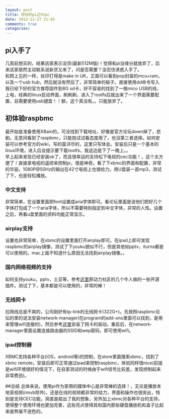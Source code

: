 ```yaml
---
layout: post
title: 好玩的pi之htpc
date: 2012-11-27 21:45
comments: true
categories: 
---
```


## pi入手了
几周前想买的，结果店家表示没货(最新512M版)！觉得和pi没缘分就放弃了，后来店家居然主动联系说新货又来了，问是否需要？没忍住诱惑入手了。  
和网上见的一样，丝印打得是make in UK，正面可以看到pop封装的mcu+ram，以及一个usb hub，然后就没有然后了，非常简单的板子。直接使用dd命令写入我已经下好的官方推荐固件到8G sd卡，好不容易的找到了一根mico USB的线，上电，经典的linux启动界面，刷刷刷，进入了rootfs后就出来了一个界面需要配置，且需要使用usb键盘！！额，这个真没有。。只能放弃了。

## 初体验raspbmc
最开始是准备使用XBain的，可没找到下载地址，好像是官方论坛down掉了，悲剧。无意间看到了raspbmc，只能抱试试看态度用了，也没第三者选择。如何安装可以参考官方的wiki，写的蛮详尽的，这里只写体会。安装后只是一个基本的linux环境，进入后会提示要下载rootfs，我这边是下了一晚上。。  
早上起来发现已经安装ok了，而且很幸运的支持松下电视的cec功能！，这个太方便了！直接拿电视的遥控来控制pi，很是神奇。看了下xbmc的界面和配置，非常的华丽，1080P@50Hz的输出在42寸电视上也很给力。用U盘装一首mp3，测试了下，也是轻松播放。  

### 中文支持
非常简单，在设置里面把font设置成aria字体即可。看论坛里面是说他们把好几个字体打包成了一个aria字体，所以不需要特别指定到中文字体，非常的人性。设置之后，再看u盘里面的资料均能正常显示。

### airplay支持
设置也非常简单，在xbmc的设置里面打开airplay即可。在ipad上即可发现raspbmc的airplay镜像，测试了下youku貌似不行，但是其他如pptv，iturns都是可以使用的。mac上面不知道什么原因无法找到airplay镜像。。

### 国内网络视频的支持
如何支持youku，pptv，土豆等，参考[这里](http://bbs.htpc1.com/thread-100936-1-1.html)原动力社区的几个牛人做的一些开源插件。测试了下，基本都是可以使用的，非常的棒！

### 无线网卡
拉网线总是不爽的，公司刚好有tp-link的无线网卡(322G+)。先按照raspbmc论坛的里的说法安装network-manager(在program的add-ons里面可以找到，是用来管理wifi连接的)，然后参考[这里](http://omer.me/2012/04/setting-up-wireless-networks-under-debian-on-raspberry-pi/)安装了网卡的驱动。重启后，在network-manager里面设置连接路由器的SSID和wep密码，即可使用wifi。

### ipad控制器
XBMC支持各种平台(iOS，android等)的控制，在store里面搜索xbmc，找到了xbmc remote，安装后即可正常通过ipad来控制raspbmc，体验同样很nice(前提是wifi环境很好的情况下，在自家测试的时候由于wifi信号比较差，发现控制起来非常费劲)。

##总结
总体来说，使用pi作为家用的媒体中心是非常棒的选择！，无论是播放本地音视频(rmvb除外)，还是在线的视频都非常的给力，界面和操作也很突出，特别是支持CEC功能，简直是超出了我的想象，另外加上xbmc对各种平台的支持，使得整个使用环境也更加完善，这些亮点使得其和国内那些硬盘播放机和盒子比起来是熬毫不逊色的。